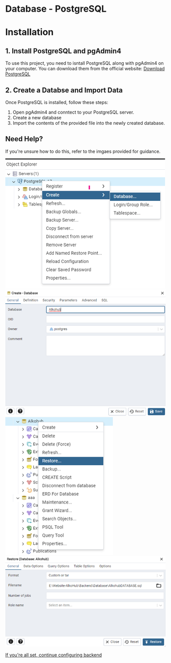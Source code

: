 # Database - PostgreSQL

# Installation

## 1. Install PostgreSQL and pgAdmin4
To use this project, you need to isntall PostgreSQL along with pgAdmin4 on your computer. You can download them from the official website: 
[Download PostgreSQL](https://www.postgresql.org/download/)

## 2. Create a Databse and Import Data

Once PostgreSQL is installed, follow these steps:
   1. Open pgAdmin4 and conntect to your PostgreSQL server.
   2. Create a new database
   3. Import the contents of the provided file into the newly created database.

## Need Help?
If you're unsure how to do this, refer to the imgaes provided for guidance.

![Create new Database](Instructions_img/1.png)
![Name your Database](Instructions_img/2.png)
![Restore the Database](Instructions_img/3.png)
![Select the content in the provided file and press Restore](Instructions_img/4.png)

[If you're all set, continue configuring backend](..)